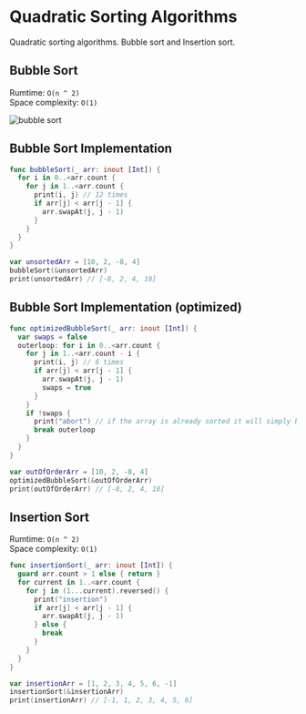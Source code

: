 # Quadratic Sorting Algorithms

Quadratic sorting algorithms. Bubble sort and Insertion sort. 


## Bubble Sort 

Rumtime: `O(n ^ 2)`   
Space complexity: `O(1)`  

![bubble sort](https://user-images.githubusercontent.com/1819208/98544593-3b2ee300-2262-11eb-9fc9-b8f66608f4ff.jpg)

## Bubble Sort Implementation 

```swift 
func bubbleSort(_ arr: inout [Int]) {
  for i in 0..<arr.count {
    for j in 1..<arr.count {
      print(i, j) // 12 times
      if arr[j] < arr[j - 1] {
        arr.swapAt(j, j - 1)
      }
    }
  }
}

var unsortedArr = [10, 2, -8, 4]
bubbleSort(&unsortedArr)
print(unsortedArr) // [-8, 2, 4, 10]
```

## Bubble Sort Implementation (optimized) 

```swift 
func optimizedBubbleSort(_ arr: inout [Int]) {
  var swaps = false
  outerloop: for i in 0..<arr.count {
    for j in 1..<arr.count - i {
      print(i, j) // 6 times
      if arr[j] < arr[j - 1] {
        arr.swapAt(j, j - 1)
        swaps = true
      }
    }
    if !swaps {
      print("abort") // if the array is already sorted it will simply break out of the entire loop
      break outerloop
    }
  }
}

var outOfOrderArr = [10, 2, -8, 4]
optimizedBubbleSort(&outOfOrderArr)
print(outOfOrderArr) // [-8, 2, 4, 10]
```

## Insertion Sort

Rumtime: `O(n ^ 2)`   
Space complexity: `O(1)`    

```swift 
func insertionSort(_ arr: inout [Int]) {
  guard arr.count > 1 else { return }
  for current in 1..<arr.count {
    for j in (1...current).reversed() {
      print("insertion")
      if arr[j] < arr[j - 1] {
        arr.swapAt(j, j - 1)
      } else {
        break
      }
    }
  }
}

var insertionArr = [1, 2, 3, 4, 5, 6, -1]
insertionSort(&insertionArr)
print(insertionArr) // [-1, 1, 2, 3, 4, 5, 6]
```
